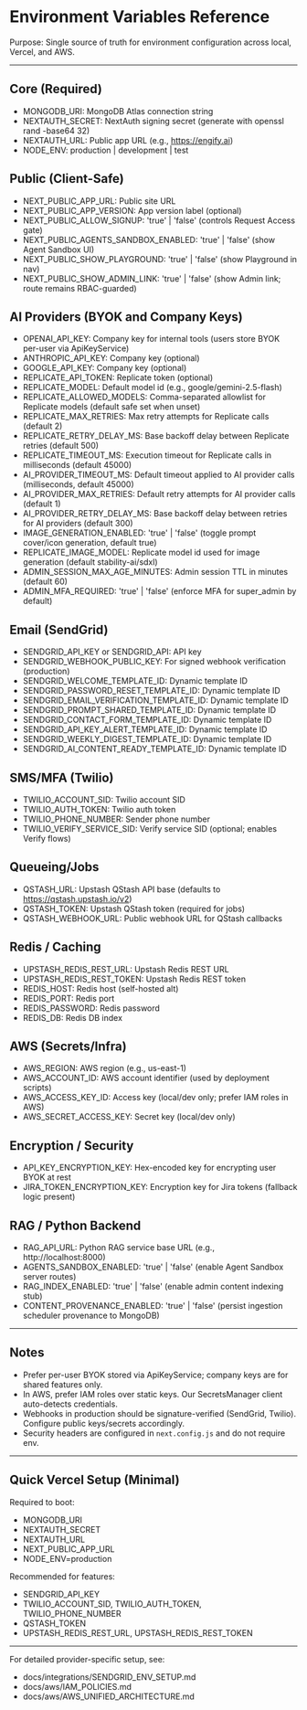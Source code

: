 # Environment Variables Reference

Purpose: Single source of truth for environment configuration across local, Vercel, and AWS.

---

## Core (Required)

- MONGODB_URI: MongoDB Atlas connection string
- NEXTAUTH_SECRET: NextAuth signing secret (generate with openssl rand -base64 32)
- NEXTAUTH_URL: Public app URL (e.g., https://engify.ai)
- NODE_ENV: production | development | test

## Public (Client-Safe)

- NEXT_PUBLIC_APP_URL: Public site URL
- NEXT_PUBLIC_APP_VERSION: App version label (optional)
- NEXT_PUBLIC_ALLOW_SIGNUP: 'true' | 'false' (controls Request Access gate)
- NEXT_PUBLIC_AGENTS_SANDBOX_ENABLED: 'true' | 'false' (show Agent Sandbox UI)
- NEXT_PUBLIC_SHOW_PLAYGROUND: 'true' | 'false' (show Playground in nav)
- NEXT_PUBLIC_SHOW_ADMIN_LINK: 'true' | 'false' (show Admin link; route remains RBAC-guarded)

## AI Providers (BYOK and Company Keys)

- OPENAI_API_KEY: Company key for internal tools (users store BYOK per-user via ApiKeyService)
- ANTHROPIC_API_KEY: Company key (optional)
- GOOGLE_API_KEY: Company key (optional)
- REPLICATE_API_TOKEN: Replicate token (optional)
- REPLICATE_MODEL: Default model id (e.g., google/gemini-2.5-flash)
- REPLICATE_ALLOWED_MODELS: Comma-separated allowlist for Replicate models (default safe set when unset)
- REPLICATE_MAX_RETRIES: Max retry attempts for Replicate calls (default 2)
- REPLICATE_RETRY_DELAY_MS: Base backoff delay between Replicate retries (default 500)
- REPLICATE_TIMEOUT_MS: Execution timeout for Replicate calls in milliseconds (default 45000)
- AI_PROVIDER_TIMEOUT_MS: Default timeout applied to AI provider calls (milliseconds, default 45000)
- AI_PROVIDER_MAX_RETRIES: Default retry attempts for AI provider calls (default 1)
- AI_PROVIDER_RETRY_DELAY_MS: Base backoff delay between retries for AI providers (default 300)
- IMAGE_GENERATION_ENABLED: 'true' | 'false' (toggle prompt cover/icon generation, default true)
- REPLICATE_IMAGE_MODEL: Replicate model id used for image generation (default stability-ai/sdxl)
- ADMIN_SESSION_MAX_AGE_MINUTES: Admin session TTL in minutes (default 60)
- ADMIN_MFA_REQUIRED: 'true' | 'false' (enforce MFA for super_admin by default)

## Email (SendGrid)

- SENDGRID_API_KEY or SENDGRID_API: API key
- SENDGRID_WEBHOOK_PUBLIC_KEY: For signed webhook verification (production)
- SENDGRID_WELCOME_TEMPLATE_ID: Dynamic template ID
- SENDGRID_PASSWORD_RESET_TEMPLATE_ID: Dynamic template ID
- SENDGRID_EMAIL_VERIFICATION_TEMPLATE_ID: Dynamic template ID
- SENDGRID_PROMPT_SHARED_TEMPLATE_ID: Dynamic template ID
- SENDGRID_CONTACT_FORM_TEMPLATE_ID: Dynamic template ID
- SENDGRID_API_KEY_ALERT_TEMPLATE_ID: Dynamic template ID
- SENDGRID_WEEKLY_DIGEST_TEMPLATE_ID: Dynamic template ID
- SENDGRID_AI_CONTENT_READY_TEMPLATE_ID: Dynamic template ID

## SMS/MFA (Twilio)

- TWILIO_ACCOUNT_SID: Twilio account SID
- TWILIO_AUTH_TOKEN: Twilio auth token
- TWILIO_PHONE_NUMBER: Sender phone number
- TWILIO_VERIFY_SERVICE_SID: Verify service SID (optional; enables Verify flows)

## Queueing/Jobs

- QSTASH_URL: Upstash QStash API base (defaults to https://qstash.upstash.io/v2)
- QSTASH_TOKEN: Upstash QStash token (required for jobs)
- QSTASH_WEBHOOK_URL: Public webhook URL for QStash callbacks

## Redis / Caching

- UPSTASH_REDIS_REST_URL: Upstash Redis REST URL
- UPSTASH_REDIS_REST_TOKEN: Upstash Redis REST token
- REDIS_HOST: Redis host (self-hosted alt)
- REDIS_PORT: Redis port
- REDIS_PASSWORD: Redis password
- REDIS_DB: Redis DB index

## AWS (Secrets/Infra)

- AWS_REGION: AWS region (e.g., us-east-1)
- AWS_ACCOUNT_ID: AWS account identifier (used by deployment scripts)
- AWS_ACCESS_KEY_ID: Access key (local/dev only; prefer IAM roles in AWS)
- AWS_SECRET_ACCESS_KEY: Secret key (local/dev only)

## Encryption / Security

- API_KEY_ENCRYPTION_KEY: Hex-encoded key for encrypting user BYOK at rest
- JIRA_TOKEN_ENCRYPTION_KEY: Encryption key for Jira tokens (fallback logic present)

## RAG / Python Backend

- RAG_API_URL: Python RAG service base URL (e.g., http://localhost:8000)
- AGENTS_SANDBOX_ENABLED: 'true' | 'false' (enable Agent Sandbox server routes)
- RAG_INDEX_ENABLED: 'true' | 'false' (enable admin content indexing stub)
- CONTENT_PROVENANCE_ENABLED: 'true' | 'false' (persist ingestion scheduler provenance to MongoDB)

---

## Notes

- Prefer per-user BYOK stored via ApiKeyService; company keys are for shared features only.
- In AWS, prefer IAM roles over static keys. Our SecretsManager client auto-detects credentials.
- Webhooks in production should be signature-verified (SendGrid, Twilio). Configure public keys/secrets accordingly.
- Security headers are configured in `next.config.js` and do not require env.

---

## Quick Vercel Setup (Minimal)

Required to boot:

- MONGODB_URI
- NEXTAUTH_SECRET
- NEXTAUTH_URL
- NEXT_PUBLIC_APP_URL
- NODE_ENV=production

Recommended for features:

- SENDGRID_API_KEY
- TWILIO_ACCOUNT_SID, TWILIO_AUTH_TOKEN, TWILIO_PHONE_NUMBER
- QSTASH_TOKEN
- UPSTASH_REDIS_REST_URL, UPSTASH_REDIS_REST_TOKEN

---

For detailed provider-specific setup, see:

- docs/integrations/SENDGRID_ENV_SETUP.md
- docs/aws/IAM_POLICIES.md
- docs/aws/AWS_UNIFIED_ARCHITECTURE.md
